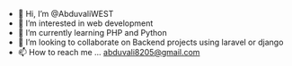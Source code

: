 - 👋 Hi, I’m @AbduvaliWEST
- 👀 I’m interested in web development 
- 🌱 I’m currently learning PHP and Python
- 💞️ I’m looking to collaborate on Backend projects using laravel or django
- 📫 How to reach me ... abduvali8205@gmail.com

<!---
AbduvaliWEST/AbduvaliWEST is a ✨ special ✨ repository because its `README.md` (this file) appears on your GitHub profile.
You can click the Preview link to take a look at your changes.
--->
